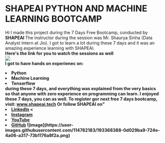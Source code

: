# SHAPEAI PYTHON AND MACHINE LEARNING BOOTCAMP
Hi I made this project during the 7 Days Free Bootcamp, conducted by <b> SHAPEAI </b>
The instructor during the session was Mr. Shaurya Sinha (Data Analyst Intern at Jio).
I got to learn a lot during these 7 days and it was an amazing experience learning with SHAPEAI.
<br><b>Here's the link for you to watch the sessions as well<br>
<a href="https://www.youtube.com/playlist?list=PL7zl8TDRnbulNEA-59W7wWgCWE8LE0D6h"> <img src="https://github.com/ShapeAI/PYTHON-AND=DATA-ANALYTICS/blob/main/YOUTUBE%20THUMBNAIL-5.png"></a>
<br> I got to have hands on experienec on:
<li>Python
<li>Machine Learning
<li>Tensorflow
<br>during these 7 days, and everything was explained from the very basics so that anyone with zero experience on programming can learn.
I enjoyed these 7 days, you can as well. To register gor next free 7 days bootcamp, visit:
<a href="https://www.shapeai.tech"> www.shapeai.tech</a>
Or follow SHAPEAI on"
<li><a href=
"https://in.linkedin.com/company/shapeai">LinkedIn</a>
<<li><a href=
"https://www.instagram.com/shape.ai/?hle=en">Instagram</a>
<li><a
Href=
"https://www.youtube.com/channel/UCTUvDLTW9meuDXWcbmISPdA">YouTube</a>
<li><a href=
"https://github.com/shapeai">GitHub</a>
![image](https://user-images.githubusercontent.com/114782183/193368388-0d029ba9-724e-4a06-a317-73b1176a8f2a.png)
